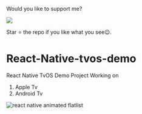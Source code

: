 Would you like to support me?

<a href="https://www.buymeacoffee.com/RajShah"><img src="https://img.buymeacoffee.com/button-api/?text=Buy me a coffee&emoji=&slug=RajShah&button_colour=FFDD00&font_colour=000000&font_family=Arial&outline_colour=000000&coffee_colour=ffffff"></a>

Star ⭐ the repo if you like what you see😉.

# React-Native-tvos-demo
React Native TvOS Demo Project Working on 
1) Apple Tv
2) Android Tv

![react native animated flatlist](https://github.com/shahrajk/React-Native-tvos-demo/blob/master/React-Native-tvos-demo.gif)

